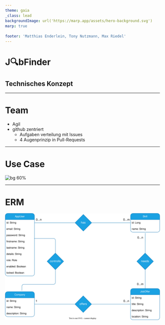 ```yaml
---
theme: gaia
_class: lead
backgroundImage: url('https://marp.app/assets/hero-background.svg')
marp: true

footer: 'Matthias Enderlein, Tony Nutzmann, Max Riedel'
---
```

# **J🔍bFinder**
## Technisches Konzept

---
<!-- paginate: true -->
# Team
- Agil
- github zentriert
  - Aufgaben verteilung mit Issues
  - 4 Augenprinzip in Pull-Requests

---
# Use Case
![bg 60%](Anwendungsfälle.svg)

---
# ERM
![bg 60%](ERM.svg)